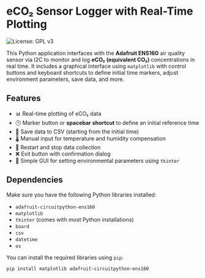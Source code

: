 # eCO₂ Sensor Logger with Real-Time Plotting

![License: GPL v3](https://img.shields.io/badge/License-GPLv3-blue.svg)


This Python application interfaces with the **Adafruit ENS160** air quality sensor via I2C to monitor and log **eCO₂ (equivalent CO₂)** concentrations in real time. It includes a graphical interface using `matplotlib` with control buttons and keyboard shortcuts to define initial time markers, adjust environment parameters, save data, and more.

## Features

- 📊 Real-time plotting of eCO₂ data
- 🕒 Marker button or **spacebar shortcut** to define an initial reference time
- 💾 Save data to CSV (starting from the initial time)
- 🌡️ Manual input for temperature and humidity compensation
- 🔁 Restart and stop data collection
- ❌ Exit button with confirmation dialog
- 🧭 Simple GUI for setting environmental parameters using `tkinter`

## Dependencies

Make sure you have the following Python libraries installed:

- `adafruit-circuitpython-ens160`
- `matplotlib`
- `tkinter` (comes with most Python installations)
- `board`
- `csv`
- `datetime`
- `os`

You can install the required libraries using `pip`:

```bash
pip install matplotlib adafruit-circuitpython-ens160
